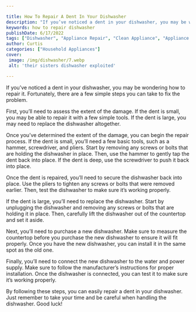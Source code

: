 ```yaml
---

title: How To Repair A Dent In Your Dishwasher
description: "If you’ve noticed a dent in your dishwasher, you may be wondering how to repair it. Fortunately, there are a few simple steps you ...learn more"
keywords: how to repair dishwasher
publishDate: 6/17/2022
tags: ["Dishwasher", "Appliance Repair", "Clean Appliance", "Appliance Guide"]
author: Curtis
categories: ["Household Appliances"]
cover: 
 image: /img/dishwasher/7.webp
 alt: 'their sisters dishwasher exploited'

---
```


If you’ve noticed a dent in your dishwasher, you may be wondering how to repair it. Fortunately, there are a few simple steps you can take to fix the problem.

First, you’ll need to assess the extent of the damage. If the dent is small, you may be able to repair it with a few simple tools. If the dent is large, you may need to replace the dishwasher altogether.

Once you’ve determined the extent of the damage, you can begin the repair process. If the dent is small, you’ll need a few basic tools, such as a hammer, screwdriver, and pliers. Start by removing any screws or bolts that are holding the dishwasher in place. Then, use the hammer to gently tap the dent back into place. If the dent is deep, use the screwdriver to push it back into place.

Once the dent is repaired, you’ll need to secure the dishwasher back into place. Use the pliers to tighten any screws or bolts that were removed earlier. Then, test the dishwasher to make sure it’s working properly.

If the dent is large, you’ll need to replace the dishwasher. Start by unplugging the dishwasher and removing any screws or bolts that are holding it in place. Then, carefully lift the dishwasher out of the countertop and set it aside.

Next, you’ll need to purchase a new dishwasher. Make sure to measure the countertop before you purchase the new dishwasher to ensure it will fit properly. Once you have the new dishwasher, you can install it in the same spot as the old one.

Finally, you’ll need to connect the new dishwasher to the water and power supply. Make sure to follow the manufacturer’s instructions for proper installation. Once the dishwasher is connected, you can test it to make sure it’s working properly.

By following these steps, you can easily repair a dent in your dishwasher. Just remember to take your time and be careful when handling the dishwasher. Good luck!
